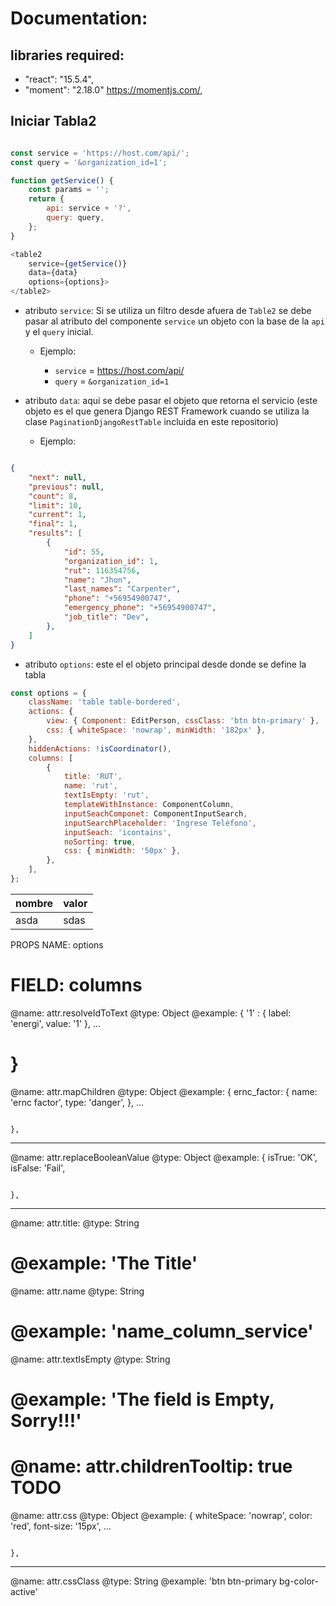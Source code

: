 # Documentation:

## libraries required:

- "react": "15.5.4",
- "moment": "2.18.0" <https://momentjs.com/>,

## Iniciar Tabla2

```javascript

const service = 'https://host.com/api/';
const query = '&organization_id=1';

function getService() {
    const params = '';
    return {
        api: service + '?',
        query: query,
    };
}

<table2
    service={getService()}
    data={data}
    options={options}>
</table2>
```

- atributo `service`: Si se utiliza un filtro desde afuera de `Table2` se debe pasar al atributo del componente `service` un objeto con la base de la `api` y el `query` inicial.

  - Ejemplo:

    - `service` = <https://host.com/api/>
    - `query` = `&organization_id=1`

- atributo `data`: aqui se debe pasar el objeto que retorna el servicio (este objeto es el que genera Django REST Framework cuando se utiliza la clase `PaginationDjangoRestTable` incluida en este repositorio)

  - Ejemplo:

```json

{
    "next": null,
    "previous": null,
    "count": 8,
    "limit": 10,
    "current": 1,
    "final": 1,
    "results": [
        {
            "id": 55,
            "organization_id": 1,
            "rut": 116354756,
            "name": "Jhon",
            "last_names": "Carpenter",
            "phone": "+56954900747",
            "emergency_phone": "+56954900747",
            "job_title": "Dev",
        },
    ]
}
```

- atributo `options`: este el el objeto principal desde donde se define la tabla

```javascript
const options = {
    className: 'table table-bordered',
    actions: {
        view: { Component: EditPerson, cssClass: 'btn btn-primary' },
        css: { whiteSpace: 'nowrap', minWidth: '182px' },
    },
    hiddenActions: !isCoordinator(),
    columns: [
        {
            title: 'RUT',
            name: 'rut',
            textIsEmpty: 'rut',
            templateWithInstance: ComponentColumn,
            inputSeachComponet: ComponentInputSearch,
            inputSearchPlaceholder: 'Ingrese Teléfono',
            inputSeach: 'icontains',
            noSorting: true,
            css: { minWidth: '50px' },
        },
    ],
};
```

nombre | valor
------ | -----
asda   | sdas

PROPS NAME: options

# FIELD: columns

@name: attr.resolveIdToText @type: Object @example: { '1' : { label: 'energi', value: '1' }, ...

# }

@name: attr.mapChildren @type: Object @example: { ernc_factor: { name: 'ernc factor', type: 'danger', }, ...

```

},
```

--------------------------------------------------------------------------------

@name: attr.replaceBooleanValue @type: Object @example: { isTrue: 'OK', isFalse: 'Fail',

```

},
```

--------------------------------------------------------------------------------

@name: attr.title: @type: String

# @example: 'The Title'

@name: attr.name @type: String

# @example: 'name_column_service'

@name: attr.textIsEmpty @type: String

# @example: 'The field is Empty, Sorry!!!'

# @name: attr.childrenTooltip: true TODO

@name: attr.css @type: Object @example: { whiteSpace: 'nowrap', color: 'red', font-size: '15px', ...

```

},
```

--------------------------------------------------------------------------------

@name: attr.cssClass @type: String @example: 'btn btn-primary bg-color-active'
